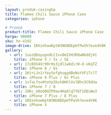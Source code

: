 ```yaml
---
layout: produk-casinghp
title: Flameo Chili Sauce iPhone Case
categories: iphone

# Produk
product-title: Flameo Chili Sauce iPhone Case
harga: 90000
sku: hn-4192
image-drive: 1RXzehowKptW3NU8DEpHfPwSh7eve4V8K
gallery:
  - url: 1uozQDoyupn8LCIvv8mIVH3ROwN6ddjkt
    title: iPhone 5 / 5s / SE
  - url: 17z8XX4Vr99r0s3jdl1wbdirW-d-sKqTZ
    title: iPhone 6 / 6s
  - url: 1KtrLJn1rYeySofghugg4BoNuYVFiTclT
    title: iPhone 6 Plus / 6s Plus
  - url: 1v7xLfov0toVp3ksh8HhlXvlBhv3C9dUa
    title: iPhone 7 / 8
  - url: 1OKc_U8oQ0UZP0ax4Ha6lqTfQf1DDiWw3
    title: iPhone 7 Plus / 8 Plus
  - url: 1RXzehowKptW3NU8DEpHfPwSh7eve4V8K
    title: iPhone X
---
```

